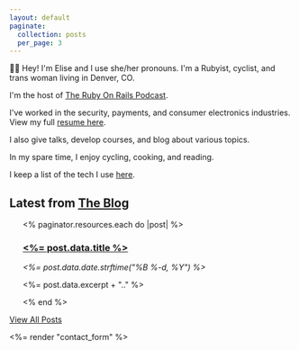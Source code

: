 ```yaml
---
layout: default
paginate:
  collection: posts
  per_page: 3
---
```

👋🏻 Hey! I'm Elise and I use she/her pronouns. I'm a Rubyist, cyclist, and 
trans woman living in Denver, CO. 

I'm the host of [The Ruby On Rails Podcast](https://www.therubyonrailspodcast.com/).

I've worked in the security, payments, and consumer electronics
industries. View my full [resume here](/resume).

I also give talks, develop courses, and blog about various
topics.

In my spare time, I enjoy cycling, cooking, and reading.

I keep a list of the tech I use [here](/uses).

<h2 class="margin-top-2">Latest from <a href="/posts">The Blog</a></h2>
<ul class="blog-list">
  <% paginator.resources.each do |post| %>
    <article>
      <h3>
        <a href="<%= post.relative_url %>">
          <%= post.data.title %>
        </a>
      </h3>
      <em>
        <%= post.data.date.strftime("%B %-d, %Y") %>
      </em>
      <p>
        <%= post.data.excerpt + ".." %>
      </p>
    </article>
    <% end %>
</ul>

<a href="/posts">View All Posts</a>

<%= render "contact_form" %>
